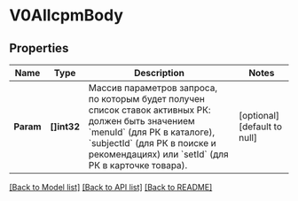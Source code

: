 # V0AllcpmBody

## Properties
Name | Type | Description | Notes
------------ | ------------- | ------------- | -------------
**Param** | **[]int32** | Массив параметров запроса, по которым будет получен список ставок активных РК: должен быть значением &#x60;menuId&#x60; (для РК в каталоге), &#x60;subjectId&#x60; (для РК в поиске и рекомендациях) или &#x60;setId&#x60; (для РК в карточке товара).  | [optional] [default to null]

[[Back to Model list]](../README.md#documentation-for-models) [[Back to API list]](../README.md#documentation-for-api-endpoints) [[Back to README]](../README.md)

